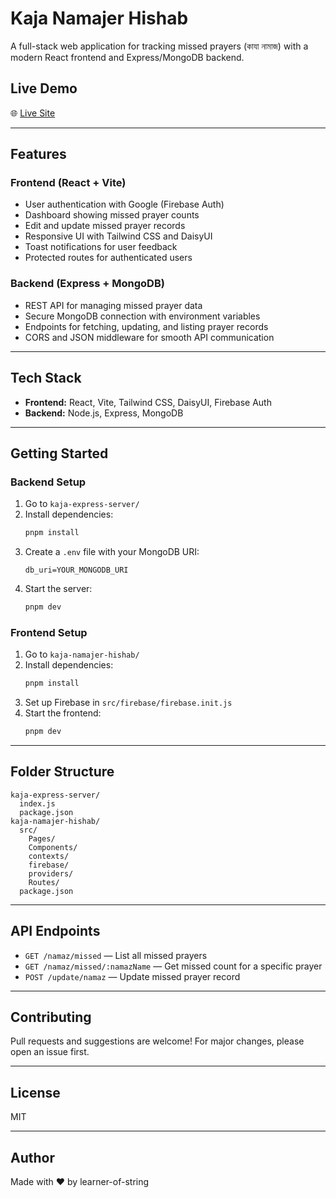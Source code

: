 # Kaja Namajer Hishab

A full-stack web application for tracking missed prayers (কাযা নামাজ) with a modern React frontend and Express/MongoDB backend.

## Live Demo

🌐 [Live Site](https://kaja-namajer-hisab-frontend.vercel.app)

---

## Features

### Frontend (React + Vite)
- User authentication with Google (Firebase Auth)
- Dashboard showing missed prayer counts
- Edit and update missed prayer records
- Responsive UI with Tailwind CSS and DaisyUI
- Toast notifications for user feedback
- Protected routes for authenticated users

### Backend (Express + MongoDB)
- REST API for managing missed prayer data
- Secure MongoDB connection with environment variables
- Endpoints for fetching, updating, and listing prayer records
- CORS and JSON middleware for smooth API communication

---

## Tech Stack
- **Frontend:** React, Vite, Tailwind CSS, DaisyUI, Firebase Auth
- **Backend:** Node.js, Express, MongoDB

---

## Getting Started

### Backend Setup
1. Go to `kaja-express-server/`
2. Install dependencies:
   ```bash
   pnpm install
   ```
3. Create a `.env` file with your MongoDB URI:
   ```env
   db_uri=YOUR_MONGODB_URI
   ```
4. Start the server:
   ```bash
   pnpm dev
   ```

### Frontend Setup
1. Go to `kaja-namajer-hishab/`
2. Install dependencies:
   ```bash
   pnpm install
   ```
3. Set up Firebase in `src/firebase/firebase.init.js`
4. Start the frontend:
   ```bash
   pnpm dev
   ```

---

## Folder Structure

```
kaja-express-server/
  index.js
  package.json
kaja-namajer-hishab/
  src/
    Pages/
    Components/
    contexts/
    firebase/
    providers/
    Routes/
  package.json
```

---

## API Endpoints
- `GET /namaz/missed` — List all missed prayers
- `GET /namaz/missed/:namazName` — Get missed count for a specific prayer
- `POST /update/namaz` — Update missed prayer record

---

## Contributing
Pull requests and suggestions are welcome! For major changes, please open an issue first.

---

## License
MIT

---

## Author
Made with ❤️ by learner-of-string
